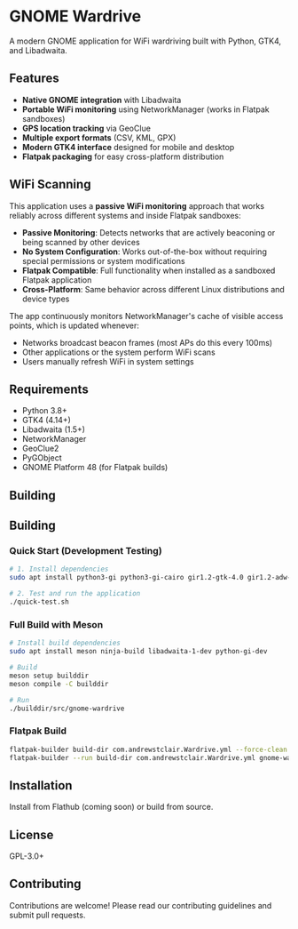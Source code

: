 # GNOME Wardrive

A modern GNOME application for WiFi wardriving built with Python, GTK4, and Libadwaita.

## Features

- **Native GNOME integration** with Libadwaita
- **Portable WiFi monitoring** using NetworkManager (works in Flatpak sandboxes)
- **GPS location tracking** via GeoClue
- **Multiple export formats** (CSV, KML, GPX)
- **Modern GTK4 interface** designed for mobile and desktop
- **Flatpak packaging** for easy cross-platform distribution

## WiFi Scanning

This application uses a **passive WiFi monitoring** approach that works reliably across different systems and inside Flatpak sandboxes:

- **Passive Monitoring**: Detects networks that are actively beaconing or being scanned by other devices
- **No System Configuration**: Works out-of-the-box without requiring special permissions or system modifications  
- **Flatpak Compatible**: Full functionality when installed as a sandboxed Flatpak application
- **Cross-Platform**: Same behavior across different Linux distributions and device types

The app continuously monitors NetworkManager's cache of visible access points, which is updated whenever:
- Networks broadcast beacon frames (most APs do this every 100ms)
- Other applications or the system perform WiFi scans
- Users manually refresh WiFi in system settings

## Requirements

- Python 3.8+
- GTK4 (4.14+)
- Libadwaita (1.5+)
- NetworkManager
- GeoClue2
- PyGObject
- GNOME Platform 48 (for Flatpak builds)

## Building

## Building

### Quick Start (Development Testing)

```bash
# 1. Install dependencies
sudo apt install python3-gi python3-gi-cairo gir1.2-gtk-4.0 gir1.2-adw-1 gir1.2-nm-1.0 gir1.2-geoclue-2.0 python3-gpxpy

# 2. Test and run the application
./quick-test.sh
```

### Full Build with Meson

```bash
# Install build dependencies
sudo apt install meson ninja-build libadwaita-1-dev python-gi-dev

# Build
meson setup builddir
meson compile -C builddir

# Run
./builddir/src/gnome-wardrive
```

### Flatpak Build

```bash
flatpak-builder build-dir com.andrewstclair.Wardrive.yml --force-clean
flatpak-builder --run build-dir com.andrewstclair.Wardrive.yml gnome-wardrive
```

## Installation

Install from Flathub (coming soon) or build from source.

## License

GPL-3.0+

## Contributing

Contributions are welcome! Please read our contributing guidelines and submit pull requests.